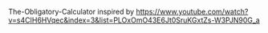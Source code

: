 The-Obligatory-Calculator inspired by
https://www.youtube.com/watch?v=s4CIH6HVqec&index=3&list=PLOxOmO43E6Jt0SruKGxtZs-W3PJN90G_a